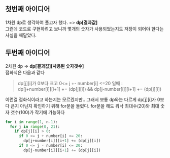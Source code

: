 ## 첫번째 아이디어
1차원 dp로 생각하여 풀고자 했다. => **dp[결과값]** <br/>
그런데 코드로 구현하려고 보니까 몇개의 숫자가 사용되었는지도 저장이 되어야 한다는 사실을 깨달았다.

## 두번째 아이디어
2차원 dp => **dp[결과값][사용된 숫자갯수]** <br/>
점화식은 다음과 같다 
> dp[j][i]가 0보다 크고 0<= j +- number[i] <=20 일때 : <br/>
> dp[j+number[i]][i+1] += (dp[j][i]) && dp[j-number[i]][i+1] += (dp[j][i])

이런걸 점화식이라고 하는지는 모르겠지만.. 그래서 보통 dp와는 다르게 dp[j][i]가 0보다 큰지 아닌지 확인하기 위해 for문을 돌렸다.
for문을 해도 워낙 최대수(20)와 최대 숫자 갯수(100)가 작기에 가능하다

```python
for i in range(1, n-1):
  for j in range(0, 21):
    if dp[j][i] > 0:
      if 0 <= j + number[i] <= 20:
        dp[j+number[i]][i+1] += (dp[j][i])
      if 0 <= j - number[i] <= 20:
        dp[j-number[i]][i+1] += (dp[j][i])
```
